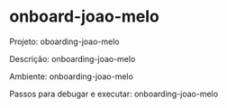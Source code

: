 # onboard-joao-melo

Projeto: oboarding-joao-melo

Descrição: onboarding-joao-melo

Ambiente: onboarding-joao-melo

Passos para debugar e executar: onboarding-joao-melo